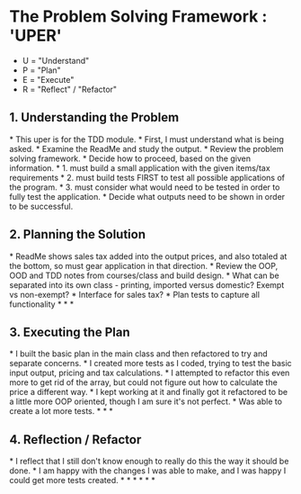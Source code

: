 <h1>The Problem Solving Framework : 'UPER'</h1>

* U = "Understand"
* P = "Plan"
* E = "Execute"
* R = "Reflect" / "Refactor"

<h2>1. Understanding the Problem</h2>
* This uper is for the TDD module.
* First, I must understand what is being asked.
* Examine the ReadMe and study the output.
* Review the problem solving framework.
* Decide how to proceed, based on the given information.
*	1. must build a small application with the given items/tax requirements
*	2. must build tests FIRST to test all possible applications of the program.
*	3. must consider what would need to be tested in order to fully test the application.
* Decide what outputs need to be shown in order to be successful.
<h2>
    2. Planning the Solution
</h2>
* ReadMe shows sales tax added into the output prices, and also totaled at the bottom, so must gear application in that direction.
* Review the OOP, OOD and TDD notes from courses/class and build design.
* What can be separated into its own class - printing, imported versus domestic? Exempt vs non-exempt?
* Interface for sales tax?
* Plan tests to capture all functionality
* 
*
*
<h2>
    3. Executing the Plan
</h2>
* I built the basic plan in the main class and then refactored to try and separate concerns.
* I created more tests as I coded, trying to test the basic input output, pricing and tax calculations.
* I attempted to refactor this even more to get rid of the array, but could not figure out how to calculate the price a different way.
* I kept working at it and finally got it refactored to be a little more OOP oriented, though I am sure it's not perfect.
* Was able to create a lot more tests.
*
*
*
<h2>
    4. Reflection / Refactor
</h2>
* I reflect that I still don't know enough to really do this the way it should be done. 
* I am happy with the changes I was able to make, and I was happy I could get more tests created.
* 
*
*
*
*
*
